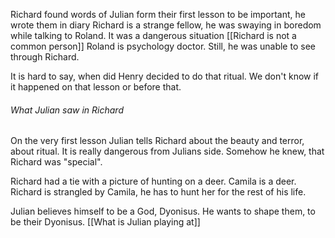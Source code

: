 Richard found words of Julian form their first lesson to be important, he wrote them in diary
Richard is a strange fellow, he was swaying in boredom while talking to Roland. It was a dangerous situation [[Richard is not a common person]]
Roland is psychology doctor. Still, he was unable to see through Richard.

It is hard to say, when did Henry decided to do that ritual. We don't know if it happened on that lesson or before that.
###### What Julian saw in Richard
On the very first lesson Julian tells Richard about the beauty and terror, about ritual. It is really dangerous from Julians side. Somehow he knew, that Richard was "special".

Richard had a tie with a picture of hunting on a deer. Camila is a deer. Richard is strangled by Camila, he has to hunt her for the rest of his life.

Julian believes himself to be a God, Dyonisus. He wants to shape them, to be their Dyonisus. [[What is Julian playing at]]